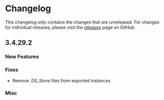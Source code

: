 # Changelog

This changelog only contains the changes that are unreleased. For changes for individual releases, please visit the
[releases](https://github.com/ATLauncher/ATLauncher/releases) page on GitHub.

## 3.4.29.2

### New Features

### Fixes
- Remove .DS_Store files from exported instances

### Misc
